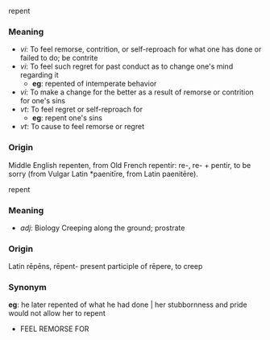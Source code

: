 repent
### Meaning
+ _vi_: To feel remorse, contrition, or self-reproach for what one has done or failed to do; be contrite
+ _vi_: To feel such regret for past conduct as to change one's mind regarding it
    + __eg__: repented of intemperate behavior
+ _vi_: To make a change for the better as a result of remorse or contrition for one's sins
+ _vt_: To feel regret or self-reproach for
    + __eg__: repent one's sins
+ _vt_: To cause to feel remorse or regret

### Origin

Middle English repenten, from Old French repentir: re-, re- + pentir, to be sorry (from Vulgar Latin *paenitīre, from Latin paenitēre).

repent
### Meaning
+ _adj_: Biology Creeping along the ground; prostrate

### Origin

Latin rēpēns, rēpent- present participle of rēpere, to creep

### Synonym

__eg__: he later repented of what he had done | her stubbornness and pride would not allow her to repent

+ FEEL REMORSE FOR


